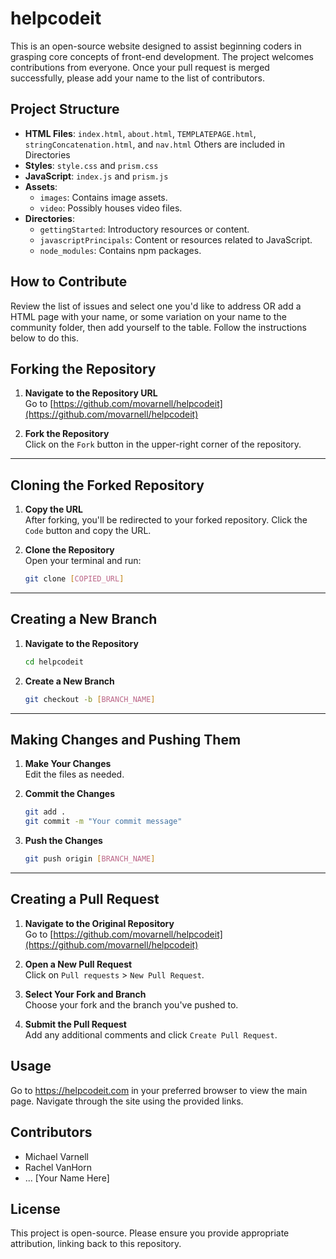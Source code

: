 
# helpcodeit

This is an open-source website designed to assist beginning coders in grasping core concepts of front-end development. The project welcomes contributions from everyone.  Once your pull request is merged successfully, please add your name to the list of contributors.

## Project Structure

- **HTML Files**: `index.html`, `about.html`, `TEMPLATEPAGE.html`, `stringConcatenation.html`, and `nav.html` Others are included in Directories
- **Styles**: `style.css` and `prism.css`
- **JavaScript**: `index.js` and `prism.js`
- **Assets**: 
  - `images`: Contains image assets.
  - `video`: Possibly houses video files.
- **Directories**:
  - `gettingStarted`: Introductory resources or content.
  - `javascriptPrincipals`: Content or resources related to JavaScript.
  - `node_modules`: Contains npm packages.

## How to Contribute

Review the list of issues and select one you'd like to address OR add a HTML page with your name, or some variation on your name to the community folder, then add yourself to the table. Follow the instructions below to do this. 



## Forking the Repository

1. **Navigate to the Repository URL**  
   Go to [https://github.com/movarnell/helpcodeit](https://github.com/movarnell/helpcodeit)

2. **Fork the Repository**  
   Click on the `Fork` button in the upper-right corner of the repository.

---

## Cloning the Forked Repository

1. **Copy the URL**  
   After forking, you'll be redirected to your forked repository. Click the `Code` button and copy the URL.

2. **Clone the Repository**  
   Open your terminal and run:  
   ```bash
   git clone [COPIED_URL]
   ```

---

## Creating a New Branch

1. **Navigate to the Repository**  
   ```bash
   cd helpcodeit
   ```

2. **Create a New Branch**  
   ```bash
   git checkout -b [BRANCH_NAME]
   ```

---

## Making Changes and Pushing Them

1. **Make Your Changes**  
   Edit the files as needed.

2. **Commit the Changes**  
   ```bash
   git add .
   git commit -m "Your commit message"
   ```

3. **Push the Changes**  
   ```bash
   git push origin [BRANCH_NAME]
   ```

---

## Creating a Pull Request

1. **Navigate to the Original Repository**  
   Go to [https://github.com/movarnell/helpcodeit](https://github.com/movarnell/helpcodeit)

2. **Open a New Pull Request**  
   Click on `Pull requests` > `New Pull Request`.

3. **Select Your Fork and Branch**  
   Choose your fork and the branch you've pushed to.

4. **Submit the Pull Request**  
   Add any additional comments and click `Create Pull Request`.

## Usage

Go to https://helpcodeit.com in your preferred browser to view the main page. Navigate through the site using the provided links.


## Contributors

- Michael Varnell
- Rachel VanHorn
- ... [Your Name Here]

## License

This project is open-source. Please ensure you provide appropriate attribution, linking back to this repository.
